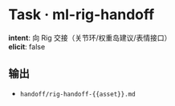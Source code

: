 # Task · ml-rig-handoff

**intent**: 向 Rig 交接（关节环/权重岛建议/表情接口）  
**elicit**: false

## 输出

- `handoff/rig-handoff-{{asset}}.md`
